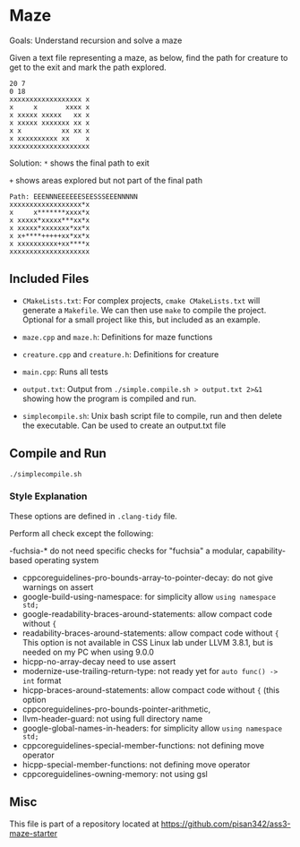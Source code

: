 # Maze

Goals: Understand recursion and solve a maze

Given a text file representing a maze, as below, find the path for
creature to get to the exit and mark the path explored.
```
20 7
0 18
xxxxxxxxxxxxxxxxxx x
x     x       xxxx x
x xxxxx xxxxx   xx x
x xxxxx xxxxxxx xx x
x x          xx xx x
x xxxxxxxxxx xx    x
xxxxxxxxxxxxxxxxxxxx
```

Solution:
`*` shows the final path to exit

`+` shows areas explored but not part of the final path

```
Path: EEENNNEEEEEESEESSSEEENNNNN
xxxxxxxxxxxxxxxxxx*x
x     x*******xxxx*x
x xxxxx*xxxxx***xx*x
x xxxxx*xxxxxxx*xx*x
x x+****+++++xx*xx*x
x xxxxxxxxxx+xx****x
xxxxxxxxxxxxxxxxxxxx
```


## Included Files

- `CMakeLists.txt`: For complex projects, `cmake CMakeLists.txt` will
  generate a `Makefile`. We can then use `make` to compile the
  project. Optional for a small project like this, but included as an
  example.

- `maze.cpp` and `maze.h`: Definitions for maze functions

- `creature.cpp` and `creature.h`: Definitions for creature

- `main.cpp`: Runs all tests

- `output.txt`: Output from `./simple.compile.sh > output.txt 2>&1`
showing how the program is compiled and run.

- `simplecompile.sh`: Unix bash script file to compile, run 
and then delete the executable. Can be used to create an output.txt file


## Compile and Run

```
./simplecompile.sh
```


### Style Explanation
These options are defined in `.clang-tidy` file.

Perform all check except the following:

-fuchsia-* do not need specific checks for "fuchsia" a modular, capability-based operating system
- cppcoreguidelines-pro-bounds-array-to-pointer-decay: do not give warnings on assert
- google-build-using-namespace: for simplicity allow `using namespace std;`
- google-readability-braces-around-statements: allow compact code without `{`
- readability-braces-around-statements: allow compact code without `{`
This option is not available in CSS Linux lab under LLVM 3.8.1, but is needed on my PC when using 9.0.0
- hicpp-no-array-decay need to use assert
- modernize-use-trailing-return-type: not ready yet for `auto func() -> int` format
- hicpp-braces-around-statements: allow compact code without `{` (this option
- cppcoreguidelines-pro-bounds-pointer-arithmetic,
- llvm-header-guard: not using full directory name
- google-global-names-in-headers: for simplicity allow `using namespace std;`
- cppcoreguidelines-special-member-functions: not defining move operator
- hicpp-special-member-functions: not defining move operator
- cppcoreguidelines-owning-memory: not using gsl

## Misc

This file is part of a repository located at
https://github.com/pisan342/ass3-maze-starter

